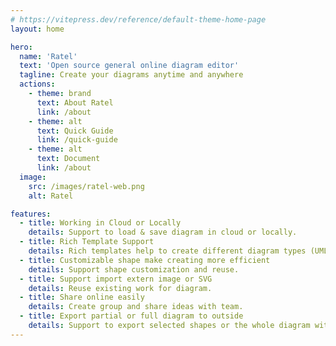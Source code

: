 ```yaml
---
# https://vitepress.dev/reference/default-theme-home-page
layout: home

hero:
  name: 'Ratel'
  text: 'Open source general online diagram editor'
  tagline: Create your diagrams anytime and anywhere
  actions:
    - theme: brand
      text: About Ratel
      link: /about
    - theme: alt
      text: Quick Guide
      link: /quick-guide
    - theme: alt
      text: Document
      link: /about
  image:
    src: /images/ratel-web.png
    alt: Ratel

features:
  - title: Working in Cloud or Locally
    details: Support to load & save diagram in cloud or locally.
  - title: Rich Template Support
    details: Rich templates help to create different diagram types (UML, Workflow etc.).
  - title: Customizable shape make creating more efficient
    details: Support shape customization and reuse.
  - title: Support import extern image or SVG
    details: Reuse existing work for diagram.
  - title: Share online easily
    details: Create group and share ideas with team.
  - title: Export partial or full diagram to outside
    details: Support to export selected shapes or the whole diagram with different format, such as SVG, PNG or others.
---
```

